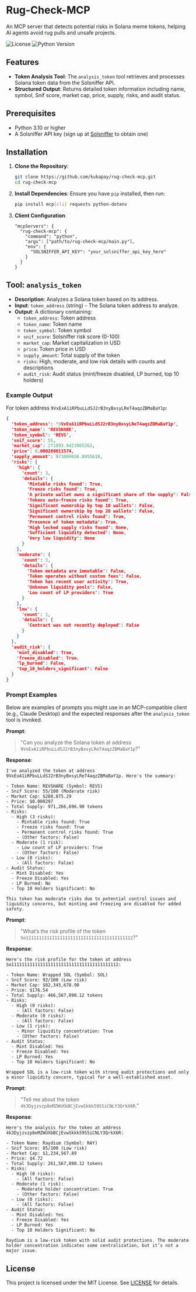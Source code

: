 # Rug-Check-MCP

An MCP server that detects potential risks in Solana meme tokens, helping AI agents avoid rug pulls and unsafe projects.

![License](https://img.shields.io/github/license/kukapay/rug-check-mcp)
![Python Version](https://img.shields.io/badge/python-3.10%2B-blue)

## Features

- **Token Analysis Tool**: The `analysis_token` tool retrieves and processes Solana token data from the Solsniffer API.
- **Structured Output**: Returns detailed token information including name, symbol, Snif score, market cap, price, supply, risks, and audit status.

## Prerequisites

- Python 3.10 or higher
- A Solsniffer API key (sign up at [Solsniffer](https://solsniffer.com) to obtain one)

## Installation

1. **Clone the Repository**:
   ```bash
   git clone https://github.com/kukapay/rug-check-mcp.git
   cd rug-check-mcp
   ```

2. **Install Dependencies**:
   Ensure you have `pip` installed, then run:
   ```bash
   pip install mcp[cli] requests python-dotenv
   ```

3. **Client Configuration**:

    ```
    "mcpServers": { 
      "rug-check-mcp": { 
        "command": "python", 
        "args": ["path/to/rug-check-mcp/main.py"], 
        "env": { 
          "SOLSNIFFER_API_KEY": "your_solsniffer_api_key_here" 
        } 
      } 
    }
    ```

## Tool: `analysis_token`

- **Description**: Analyzes a Solana token based on its address.
- **Input**: `token_address` (string) - The Solana token address to analyze.
- **Output**: A dictionary containing:
  - `token_address`: Token address
  - `token_name`: Token name
  - `token_symbol`: Token symbol
  - `snif_score`: Solsniffer risk score (0-100)
  - `market_cap`: Market capitalization in USD
  - `price`: Token price in USD
  - `supply_amount`: Total supply of the token
  - `risks`: High, moderate, and low risk details with counts and descriptions
  - `audit_risk`: Audit status (mint/freeze disabled, LP burned, top 10 holders)

  
### Example Output
For token address `9VxExA1iRPbuLLdSJ2rB3nyBxsyLReT4aqzZBMaBaY1p`:
```json
{
  'token_address': '9VxExA1iRPbuLLdSJ2rB3nyBxsyLReT4aqzZBMaBaY1p',
  'token_name': 'REVSHARE',
  'token_symbol': 'REVS',
  'snif_score': 55,
  'market_cap': 271893.9423965262,
  'price': 0.000280011574,
  'supply_amount': 971009656.8955618,
  'risks': {
    'high': {
      'count': 3,
      'details': {
        'Mintable risks found': True,
        'Freeze risks found': True,
        'A private wallet owns a significant share of the supply': False,
        'Tokens auto-freeze risks found': True,
        'Significant ownership by top 10 wallets': False,
        'Significant ownership by top 20 wallets': False,
        'Permanent control risks found': True,
        'Presence of token metadata': True,
        'High locked supply risks found': None,
        'Sufficient liquidity detected': None,
        'Very low liquidity': None
      }
    },
    'moderate': {
      'count': 3,
      'details': {
        'Token metadata are immutable': False,
        'Token operates without custom fees': False,
        'Token has recent user activity': True,
        'Unknown liquidity pools': False,
        'Low count of LP providers': True
      }
    },
    'low': {
      'count': 1,
      'details': {
        'Contract was not recently deployed': False
      }
    }
  },
  'audit_risk': {
    'mint_disabled': True,
    'freeze_disabled': True,
    'lp_burned': False,
    'top_10_holders_significant': False
  }
}
```

### Prompt Examples

Below are examples of prompts you might use in an MCP-compatible client (e.g., Claude Desktop) and the expected responses after the `analysis_token` tool is invoked.

**Prompt**: 

> "Can you analyze the Solana token at address `9VxExA1iRPbuLLdSJ2rB3nyBxsyLReT4aqzZBMaBaY1p`?"
   
**Response**:
```plaintext
I've analyzed the token at address 9VxExA1iRPbuLLdSJ2rB3nyBxsyLReT4aqzZBMaBaY1p. Here's the summary:

- Token Name: REVSHARE (Symbol: REVS)
- Snif Score: 55/100 (Moderate risk)
- Market Cap: $288,875.29
- Price: $0.000297
- Total Supply: 971,266,696.90 tokens
- Risks:
  - High (3 risks):
    - Mintable risks found: True
    - Freeze risks found: True
    - Permanent control risks found: True
    - (Other factors: False)
  - Moderate (1 risk):
    - Low count of LP providers: True
    - (Other factors: False)
  - Low (0 risks):
    - (All factors: False)
- Audit Status:
  - Mint Disabled: Yes
  - Freeze Disabled: Yes
  - LP Burned: No
  - Top 10 Holders Significant: No

This token has moderate risks due to potential control issues and liquidity concerns, but minting and freezing are disabled for added safety.     
```

**Prompt**: 

> "What’s the risk profile of the token `So11111111111111111111111111111111111111112`?"

**Response**:
```plaintext
Here's the risk profile for the token at address So11111111111111111111111111111111111111112:

- Token Name: Wrapped SOL (Symbol: SOL)
- Snif Score: 92/100 (Low risk)
- Market Cap: $82,345,678.90
- Price: $176.54
- Total Supply: 466,567,890.12 tokens
- Risks:
  - High (0 risks):
    - (All factors: False)
  - Moderate (0 risks):
    - (All factors: False)
  - Low (1 risk):
    - Minor liquidity concentration: True
    - (Other factors: False)
- Audit Status:
  - Mint Disabled: Yes
  - Freeze Disabled: Yes
  - LP Burned: Yes
  - Top 10 Holders Significant: No

Wrapped SOL is a low-risk token with strong audit protections and only a minor liquidity concern, typical for a well-established asset.     
```

**Prompt**: 
> "Tell me about the token `4k3Dyjzvzp8eMZWUXbBCjEvwSkkk59S5iCNLY3QrkX6R`."

**Response**:
```plaintext
Here's the analysis for the token at address 4k3Dyjzvzp8eMZWUXbBCjEvwSkkk59S5iCNLY3QrkX6R:

- Token Name: Raydium (Symbol: RAY)
- Snif Score: 85/100 (Low risk)
- Market Cap: $1,234,567.89
- Price: $4.72
- Total Supply: 261,567,890.12 tokens
- Risks:
  - High (0 risks):
    - (All factors: False)
  - Moderate (1 risk):
    - Moderate holder concentration: True
    - (Other factors: False)
  - Low (0 risks):
    - (All factors: False)
- Audit Status:
  - Mint Disabled: Yes
  - Freeze Disabled: Yes
  - LP Burned: Yes
  - Top 10 Holders Significant: No

Raydium is a low-risk token with solid audit protections. The moderate holder concentration indicates some centralization, but it’s not a major issue.     
```


## License

This project is licensed under the MIT License. See [LICENSE](LICENSE) for details.
